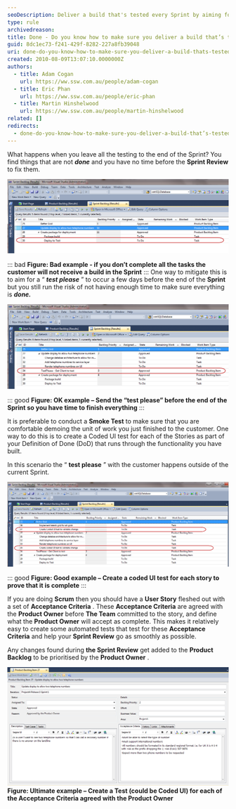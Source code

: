 ```yaml
---
seoDescription: Deliver a build that's tested every Sprint by aiming for a "test please" a few days before the end and creating coded UI tests for each Story to prove completeness.
type: rule
archivedreason:
title: Done - Do you know how to make sure you deliver a build that’s tested every Sprint
guid: 8dc1ec73-f241-429f-8282-227a8fb39048
uri: done-do-you-know-how-to-make-sure-you-deliver-a-build-thats-tested-every-sprint
created: 2010-08-09T13:07:10.0000000Z
authors:
  - title: Adam Cogan
    url: https://ww.ssw.com.au/people/adam-cogan
  - title: Eric Phan
    url: https://ww.ssw.com.au/people/eric-phan
  - title: Martin Hinshelwood
    url: https://ww.ssw.com.au/people/martin-hinshelwood
related: []
redirects:
  - done-do-you-know-how-to-make-sure-you-deliver-a-build-that’s-tested-every-sprint
---
```


What happens when you leave all the testing to the end of the Sprint? You find things that are not **_done_** and you have no time before the **Sprint Review** to fix them.

<!--endintro-->

![](RuleBuildEverySprintBad.png)

::: bad
**Figure: Bad example - if you don’t complete all the tasks the customer will not receive a build in the Sprint**
:::
One way to mitigate this is to aim for a “ **_test please_** ” to occur a few days before the end of the **Sprint** but you still run the risk of not having enough time to make sure everything is **_done._**

![](RuleBuildEverySprintOK.png)

::: good
**Figure: OK example – Send the “test please” before the end of the Sprint so you have time to finish everything**
:::

It is preferable to conduct a **Smoke Test** to make sure that you are comfortable demoing the unit of work you just finished to the customer. One way to do this is to create a Coded UI test for each of the Stories as part of your Definition of Done (DoD) that runs through the functionality you have built.

In this scenario the “ **test please** ” with the customer happens outside of the current Sprint.

![](RuleBuildEverySprintGOOD.png)

::: good
**Figure: Good example – Create a coded UI test for each story to prove that it is complete**
:::

If you are doing **Scrum** then you should have a **User Story** fleshed out with a set of **Acceptance Criteria** . These **Acceptance Criteria** are agreed with the **Product Owner** before **The Team** committed to the story, and define what the **Product Owner** will accept as complete. This makes it relatively easy to create some automated tests that test for these **Acceptance Criteria** and help your **Sprint Review** go as smoothly as possible.

Any changes found during **the Sprint Review** get added to the **Product Backlog** to be prioritised by the **Product Owner** .

![](RuleBuildEverySprintUltimate.png)
**Figure: Ultimate example – Create a Test (could be Coded UI) for each of the Acceptance Criteria agreed with the Product Owner**
